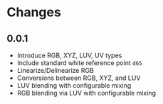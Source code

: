 # Changes

## 0.0.1

* Introduce RGB, XYZ, LUV, UV types
* Include standard white reference point `d65`
* Linearize/Delinearize RGB
* Conversions between RGB, XYZ, and LUV
* LUV blending with configurable mixing
* RGB blending via LUV with configurable mixing
